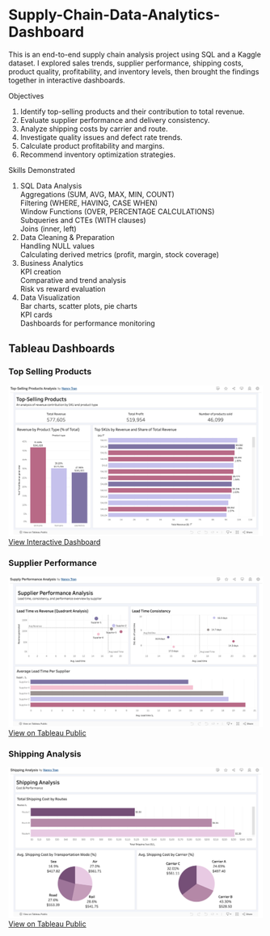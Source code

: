 # Supply-Chain-Data-Analytics-Dashboard
This is an end-to-end supply chain analysis project using SQL and a Kaggle dataset. I explored sales trends, supplier performance, shipping costs, product quality, profitability, and inventory levels, then brought the findings together in interactive dashboards.


Objectives
1. Identify top-selling products and their contribution to total revenue.
2. Evaluate supplier performance and delivery consistency.
3. Analyze shipping costs by carrier and route.
4. Investigate quality issues and defect rate trends.
5. Calculate product profitability and margins.
6. Recommend inventory optimization strategies.


Skills Demonstrated
1. SQL Data Analysis  
    Aggregations (SUM, AVG, MAX, MIN, COUNT)  
    Filtering (WHERE, HAVING, CASE WHEN)  
    Window Functions (OVER, PERCENTAGE CALCULATIONS)  
    Subqueries and CTEs (WITH clauses)  
    Joins (inner, left)  
2. Data Cleaning & Preparation  
    Handling NULL values  
    Calculating derived metrics (profit, margin, stock coverage)  
3. Business Analytics  
    KPI creation  
    Comparative and trend analysis  
    Risk vs reward evaluation  
5. Data Visualization  
    Bar charts, scatter plots, pie charts  
    KPI cards  
    Dashboards for performance monitoring  


## Tableau Dashboards

### Top Selling Products
![Top-Selling Products Analysis](Tableau/Top-Selling%20Products%20Analysis%20Screenshot.png)
[View Interactive Dashboard](https://public.tableau.com/views/Top-SellingProductsAnalysis/Top-SellingProductsAnalysis?:language=en-US&:sid=&:redirect=auth&:display_count=n&:origin=viz_share_link)

### Supplier Performance
![Supplier Performance Analysis](Tableau/Supplier%20Performance%20Analysis%20Screenshot.png)
[View on Tableau Public](https://public.tableau.com/views/SupplyPerformanceAnalysis/SupplierPerformanceAnalysis?:language=en-US&:sid=&:redirect=auth&:display_count=n&:origin=viz_share_link)

### Shipping Analysis
![Shipping Analysis](Tableau/Shipping%20Analysis%20Screenshot.png)
[View on Tableau Public](https://public.tableau.com/views/ShippingAnalysis_17553316093880/ShippingAnalysis?:language=en-US&:sid=&:redirect=auth&:display_count=n&:origin=viz_share_link) 

